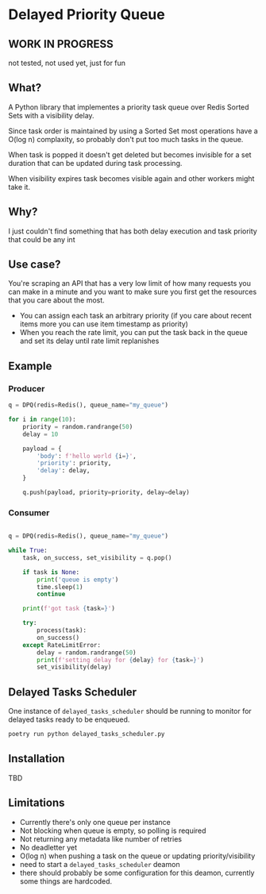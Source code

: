 # Delayed Priority Queue

## WORK IN PROGRESS

not tested, not used yet, just for fun


## What?

A Python library that implementes a priority task queue over Redis Sorted Sets with a visibility delay.

Since task order is maintained by using a Sorted Set most operations have a O(log n) complaxity, so probably 
don't put too much tasks in the queue.

When task is popped it doesn't get deleted but becomes invisible for a set duration that can be updated during 
task processing.

When visibility expires task becomes visible again and other workers might take it.

## Why?

I just couldn't find something that has both delay execution and task priority that could be any int

## Use case?

You're scraping an API that has a very low limit of how many requests you can make in a minute and you 
want to make sure you first get the resources that you care about the most.

* You can assign each task an arbitrary priority (if you care about recent items more you can use item timestamp as priority)
* When you reach the rate limit, you can put the task back in the queue and set its delay until rate limit replanishes

## Example

### Producer
```python
q = DPQ(redis=Redis(), queue_name="my_queue")

for i in range(10):
    priority = random.randrange(50)
    delay = 10

    payload = {
        'body': f'hello world {i=}',
        'priority': priority,
        'delay': delay,
    }

    q.push(payload, priority=priority, delay=delay)
```

### Consumer
```python

q = DPQ(redis=Redis(), queue_name="my_queue")

while True:
    task, on_success, set_visibility = q.pop()

    if task is None:
        print('queue is empty')
        time.sleep(1)
        continue

    print(f'got task {task=}')

    try:
        process(task):
        on_success()
    except RateLimitError:
        delay = random.randrange(50)
        print(f'setting delay for {delay} for {task=}')
        set_visibility(delay)
```


## Delayed Tasks Scheduler

One instance of `delayed_tasks_scheduler` should be running to monitor for
delayed tasks ready to be enqueued.

```bash
poetry run python delayed_tasks_scheduler.py
```


## Installation

TBD

## Limitations

* Currently there's only one queue per instance
* Not blocking when queue is empty, so polling is required
* Not returning any metadata like number of retries
* No deadletter yet
* O(log n) when pushing a task on the queue or updating priority/visibility
* need to start a `delayed_tasks_scheduler` deamon
* there should probably be some configuration for this deamon, currently some things are hardcoded.

